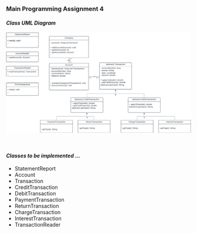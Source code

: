 <h3>Main Programming Assignment 4</h3>
<em><h4> Class UML Diagram </h4></em>

<img src="./CIS112ProgrammingAssignment4_UML.png" alt="UML Diagram">


<br><em><h4> Classes to be implemented ... </h4></em>
<ul>
<li>StatementReport</li>
<li>Account</li>
<li>Transaction</li>
<li>CreditTransaction</li>
<li>DebitTransaction</li>
<li>PaymentTransaction</li>
<li>ReturnTransaction</li>
<li>ChargeTransaction</li>
<li>InterestTransaction</li>
<li>TransactionReader</li>
</ul>